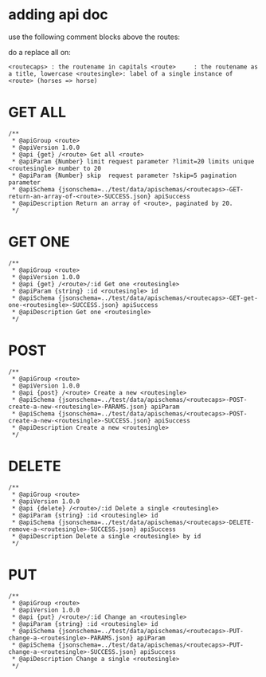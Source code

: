 # adding api doc


use the following comment blocks above the routes:

do a replace all on:

`<routecaps> : the routename in capitals
<route>     : the routename as a title, lowercase
<routesingle>: label of a single instance of <route> (horses => horse)
`

# GET ALL
```
/**
 * @apiGroup <route>
 * @apiVersion 1.0.0
 * @api {get} /<route> Get all <route>
 * @apiParam {Number} limit request parameter ?limit=20 limits unique <routesingle> number to 20
 * @apiParam {Number} skip  request parameter ?skip=5 pagination parameter
 * @apiSchema {jsonschema=../test/data/apischemas/<routecaps>-GET-return-an-array-of-<route>-SUCCESS.json} apiSuccess
 * @apiDescription Return an array of <route>, paginated by 20.
 */
```

# GET ONE
```
/**
 * @apiGroup <route>
 * @apiVersion 1.0.0
 * @api {get} /<route>/:id Get one <routesingle>
 * @apiParam {string} :id <routesingle> id
 * @apiSchema {jsonschema=../test/data/apischemas/<routecaps>-GET-get-one-<routesingle>-SUCCESS.json} apiSuccess
 * @apiDescription Get one <routesingle>
 */
```

# POST
```
/**
 * @apiGroup <route>
 * @apiVersion 1.0.0
 * @api {post} /<route> Create a new <routesingle>
 * @apiSchema {jsonschema=../test/data/apischemas/<routecaps>-POST-create-a-new-<routesingle>-PARAMS.json} apiParam
 * @apiSchema {jsonschema=../test/data/apischemas/<routecaps>-POST-create-a-new-<routesingle>-SUCCESS.json} apiSuccess
 * @apiDescription Create a new <routesingle>
 */
 ```

# DELETE
```
/**
 * @apiGroup <route>
 * @apiVersion 1.0.0
 * @api {delete} /<route>/:id Delete a single <routesingle>
 * @apiParam {string} :id <routesingle> id
 * @apiSchema {jsonschema=../test/data/apischemas/<routecaps>-DELETE-remove-a-<routesingle>-SUCCESS.json} apiSuccess
 * @apiDescription Delete a single <routesingle> by id
 */
```

# PUT
```
/**
 * @apiGroup <route>
 * @apiVersion 1.0.0
 * @api {put} /<route>/:id Change an <routesingle>
 * @apiParam {string} :id <routesingle> id
 * @apiSchema {jsonschema=../test/data/apischemas/<routecaps>-PUT-change-a-<routesingle>-PARAMS.json} apiParam
 * @apiSchema {jsonschema=../test/data/apischemas/<routecaps>-PUT-change-a-<routesingle>-SUCCESS.json} apiSuccess
 * @apiDescription Change a single <routesingle>
 */
 ```

